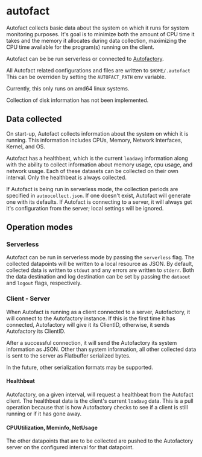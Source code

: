 autofact
===========

Autofact collects basic data about the system on which it runs for system monitoring purposes. It's goal is to minimize both the amount of CPU time it takes and the memory it allocates during data collection, maximizing the CPU time available for the program(s) running on the client.

Autofact can be be run serverless or connected to [Autofactory](https://github.com/mohae/autofact/tree/master/cmd/autofactory).

All Autofact related configurations and files are written to `$HOME/.autofact` This can be overriden by setting the `AUTOFACT_PATH` env variable.

Currently, this only runs on amd64 linux systems.

Collection of disk information has not been implemented.

## Data collected
On start-up, Autofact collects information about the system on which it is running. This information includes CPUs, Memory, Network Interfaces, Kernel, and OS.

Autofact has a healthbeat, which is the current `loadavg` information along with the ability to collect information about memory usage, cpu usage, and network usage. Each of these datasets can be collected on their own interval. Only the healthbeat is always collected.

If Autofact is being run in serverless mode, the collection periods are specified in `autoocollect.json`. If one doesn't exist, Autofact will generate one with its defaults. If Autofact is connecting to a server, it will always get it's configuration from the server; local settings will be ignored.

## Operation modes
### Serverless
Autofact can be run in serverless mode by passing the `serverless` flag.  The collected datapoints will be written to a local resource as JSON. By default, collected data is written to `stdout` and any errors are written to `stderr`. Both the data destination and log destination can be set by passing the `dataout` and `logout` flags, respectively.

### Client - Server
When Autofact is running as a client connected to a server, Autofactory, it will connect to the Autofactory instance. If this is the first time it has connected, Autofactory will give it its ClientID, otherwise, it sends Autofactory its ClientID.

After a successful connection, it will send the Autofactory its system information as JSON. Other than system information, all other collected data is sent to the server as Flatbuffer serialized bytes.

In the future, other serialization formats may be supported.

#### Healthbeat
Autofactory, on a given interval, will request a healthbeat from the Autofact client. The healthbeat data is the client's current `loadavg` data. This is a pull operation because that is how Autofactory checks to see if a client is still running or if it has gone away.

#### CPUUtilization, Meminfo, NetUsage
The other datapoints that are to be collected are pushed to the Autofactory server on the configured interval for that datapoint.
